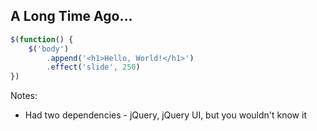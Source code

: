 ## A Long Time Ago...

```javascript
$(function() {
    $('body')
        .append('<h1>Hello, World!</h1>')
        .effect('slide', 250)
})

```

Notes:

* Had two dependencies - jQuery, jQuery UI, but you wouldn't know it
